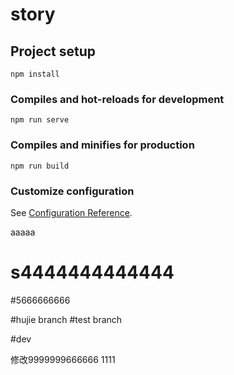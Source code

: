 # story

## Project setup
```
npm install
```

### Compiles and hot-reloads for development
```
npm run serve
```

### Compiles and minifies for production
```
npm run build
```

### Customize configuration
See [Configuration Reference](https://cli.vuejs.org/config/).

aaaaa

# s4444444444444
#5666666666

#hujie branch
#test branch

#dev 




修改9999999666666
1111
